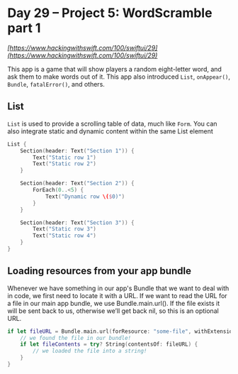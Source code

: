 # Day 29 – Project 5: WordScramble part 1

_[https://www.hackingwithswift.com/100/swiftui/29](https://www.hackingwithswift.com/100/swiftui/29)_

This app is a game that will show players a random eight-letter word, and ask them to make words out of it. This app also introduced `List`, `onAppear()`, `Bundle`, `fatalError()`, and others.

## List

`List` is used to provide a scrolling table of data, much like `Form`. You can also integrate static and dynamic content within the same List element

```swift
List {
    Section(header: Text("Section 1")) {
        Text("Static row 1")
        Text("Static row 2")
    }

    Section(header: Text("Section 2")) {
        ForEach(0..<5) {
            Text("Dynamic row \($0)")
        }
    }

    Section(header: Text("Section 3")) {
        Text("Static row 3")
        Text("Static row 4")
    }
}
```

## Loading resources from your app bundle

Whenever we have something in our app's Bundle that we want to deal with in code, we first need to locate it with a URL. If we want to read the URL for a file in our main app bundle, we use Bundle.main.url(). If the file exists it will be sent back to us, otherwise we’ll get back nil, so this is an optional URL.

```swift
if let fileURL = Bundle.main.url(forResource: "some-file", withExtension: "txt") {
    // we found the file in our bundle!
    if let fileContents = try? String(contentsOf: fileURL) {
        // we loaded the file into a string!
    }
}
```
